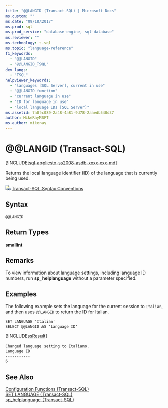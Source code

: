 ```yaml
---
title: "@@LANGID (Transact-SQL) | Microsoft Docs"
ms.custom: ""
ms.date: "09/18/2017"
ms.prod: sql
ms.prod_service: "database-engine, sql-database"
ms.reviewer: ""
ms.technology: t-sql
ms.topic: "language-reference"
f1_keywords: 
  - "@@LANGID"
  - "@@LANGID_TSQL"
dev_langs: 
  - "TSQL"
helpviewer_keywords: 
  - "languages [SQL Server], current in use"
  - "@@LANGID function"
  - "current language in use"
  - "ID for language in use"
  - "local language IDs [SQL Server]"
ms.assetid: 7a0fc089-2a48-4a81-9d78-2aaedb540d37
author: MikeRayMSFT
ms.author: mikeray
---
```

# &#x40;&#x40;LANGID (Transact-SQL)
[!INCLUDE[tsql-appliesto-ss2008-asdb-xxxx-xxx-md](../../includes/tsql-appliesto-ss2008-asdb-xxxx-xxx-md.md)]

  Returns the local language identifier (ID) of the language that is currently being used.  
  
 ![Topic link icon](../../database-engine/configure-windows/media/topic-link.gif "Topic link icon") [Transact-SQL Syntax Conventions](../../t-sql/language-elements/transact-sql-syntax-conventions-transact-sql.md)  
  
## Syntax  
  
```  
@@LANGID  
```  
  
## Return Types  
 **smallint**  
  
## Remarks  
 To view information about language settings, including language ID numbers, run **sp_helplanguage** without a parameter specified.  
  
## Examples  
 The following example sets the language for the current session to `Italian`, and then uses `@@LANGID` to return the ID for Italian.  
  
```  
SET LANGUAGE 'Italian'  
SELECT @@LANGID AS 'Language ID'  
```  
  
 [!INCLUDE[ssResult](../../includes/ssresult-md.md)]  
  
```  
Changed language setting to Italiano.  
Language ID  
-----------  
6            
```  
  
## See Also  
 [Configuration Functions &#40;Transact-SQL&#41;](../../t-sql/functions/configuration-functions-transact-sql.md)   
 [SET LANGUAGE &#40;Transact-SQL&#41;](../../t-sql/statements/set-language-transact-sql.md)   
 [sp_helplanguage &#40;Transact-SQL&#41;](../../relational-databases/system-stored-procedures/sp-helplanguage-transact-sql.md)  
  
  
